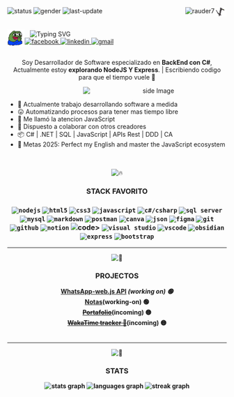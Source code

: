 <!-- BADGES TOP -->
<div align="left">
  <img alt="status" src="https://img.shields.io/badge/estado-🟢_on-lightgrey"/>
  <img alt="gender" src="https://img.shields.io/badge/genero-%F0%9F%A4%B5-lightgrey"/>
  <img alt="last-update" src="https://img.shields.io/badge/ultima_actualizacion-%F0%9F%93%85_1/23/25-blue"/>
  <img align="right" src="https://raw.githubusercontent.com/rauder7/rauder7/master/Assets/dragon_dancing.gif" alt="dragon-dancing"width="28"/>
  <img align="right" src="https://komarev.com/ghpvc/?username=rauder7&label=Vistas%20de%20perfil&color=40E0D0&style=flat" alt="rauder7" />
</div>
</br>
</br>

<!-- SALUDO -->
<div>
  <img src="https://raw.githubusercontent.com/rauder7/rauder7/master/Assets/peepoClap-2x.gif" alt="pepo-clap" align="left" width="40"/>
  &nbsp;&nbsp;
  <img align="center" src="https://readme-typing-svg.herokuapp.com?font=Fira+Code&weight=600&size=28&pause=1000&color=1E90FF&vCenter=true&width=600&lines=Hola!%F0%9F%91%8B;Mi+nombre+es+Jeremy...;Pero+aqui+puedes+llamarme+Rauder%F0%9F%98%BC" alt="Typing SVG" />
</div>

<!-- SOCIAL LINK -->
<div>
  <a href='https://www.facebook.com/profile.php?id=100052069482378' target="_blank"><img alt='facebook' src='https://img.shields.io/badge/Facebook-100000?style=flat-square&logo=facebook&logoColor=FFFEFE&labelColor=316FF6&color=316FF6'/>
  </a>
  <a href='https://www.linkedin.com/in/jeremy-cordova-281946242' target="_blank">
    <img alt='linkedin' src='https://img.shields.io/badge/💼_LinkedIn-100000?style=flat-square&logo=&logoColor=FFFEFE&labelColor=0e76a8&color=0e76a8'/>
  </a>
  <a href='mailto:jeremy.jesus.tauro07@gmail.com' target="_blank">
    <img alt='gmail' src='https://img.shields.io/badge/jeremy.jesus.tauro07@gmail.com-100000?style=flat&logo=gmail&logoColor=C71610&labelColor=FFFEFE&color=f2a60c'/>
  </a>
</div>
</br>

<!-- INTRODUCCION -->
<div align="center">
  <p>Soy Desarrollador de Software especializado en <strong>BackEnd con C#</strong>, Actualmente estoy <strong>explorando NodeJS Y Express</strong>. | Escribiendo codigo para que el tiempo vuele 🚀</p>

<!-- GIF GATO -->
  <img align='right' src="https://media0.giphy.com/media/v1.Y2lkPTc5MGI3NjExMWV1cnpyYmQ0ZzB4NnlvbGRyNG9kbDZiNnI5NHZvYjlreGQ2YWV3NSZlcD12MV9pbnRlcm5hbF9naWZfYnlfaWQmY3Q9Zw/MDJ9IbxxvDUQM/giphy.gif" width='330' alt="side Image" align="right" height="auto"> 
&nbsp;&nbsp;&nbsp;&nbsp;

<!-- INFORMACION ADICIONAL -->
  <ul align="left">
    <li>💼 Actualmente trabajo desarrollando software a medida</li>
    <li>😛 Automatizando procesos para tener mas tiempo libre</li>
    <li>🌱 Me llamó la atencion JavaScript</li>
    <li>👥 Dispuesto a colaborar con otros creadores</li>
    <li>📦 C# | .NET | SQL | JavaScript | APIs Rest | DDD | CA </li>
    <li>🥅 Metas 2025: Perfect my English and master the JavaScript ecosystem</li>
  </ul>
</div>
</br>
</br>


<!-- STACK FAVORITO -->
<div align="center">
  <img src="https://fonts.gstatic.com/s/e/notoemoji/latest/1f525/512.gif" alt="🔥" width=50" height="50">
  <h3>STACK FAVORITO <h3>
  <code><img title="nodejs" height="35" src="https://skillicons.dev/icons?i=nodejs" /></code> 
  <code><img title="html5" height="35" src="https://cdn.jsdelivr.net/gh/devicons/devicon@latest/icons/html5/html5-original.svg" /></code>
  <code><img title="css3" height="35" src="https://cdn.jsdelivr.net/gh/devicons/devicon@latest/icons/css3/css3-original.svg" /></code>
  <code><img title="javascript" height="35"  src="https://skillicons.dev/icons?i=javascript" /></code>
  <code><img title="c#/csharp" height="35"  src="https://cdn.jsdelivr.net/gh/devicons/devicon@latest/icons/csharp/csharp-original.svg" /></code>
  <code><img title="sql server" height="35" src="https://cdn.jsdelivr.net/gh/devicons/devicon@latest/icons/microsoftsqlserver/microsoftsqlserver-original.svg" /></code>
  <code><img title="mysql" height="35" src="https://cdn.jsdelivr.net/gh/devicons/devicon@latest/icons/mysql/mysql-original.svg" /></code>
  <code><img title="markdown" height="35" src="https://skillicons.dev/icons?i=markdown" /></code>
  <code><img title="postman" height="35" src="https://cdn.jsdelivr.net/gh/devicons/devicon@latest/icons/postman/postman-original.svg" /></code>
  <code><img title="canva" height="35" src="https://cdn.jsdelivr.net/gh/devicons/devicon@latest/icons/canva/canva-original.svg" /></code>
  <code><img title="json" height="35" src="https://cdn.jsdelivr.net/gh/devicons/devicon@latest/icons/json/json-original.svg" /></code> 
  <code><img title="figma" height="35" src="https://cdn.jsdelivr.net/gh/devicons/devicon@latest/icons/figma/figma-original.svg" /></code>
  <code><img title="git" height="35" src="https://cdn.jsdelivr.net/gh/devicons/devicon@latest/icons/git/git-original.svg" /></code>
  <code><img title="github" height="35" src="https://cdn.jsdelivr.net/gh/devicons/devicon@latest/icons/github/github-original.svg" /></code>
  <code><img title="notion" height="35" src="https://cdn.jsdelivr.net/gh/devicons/devicon@latest/icons/notion/notion-original.svg" /></code>
  <code><img titile="dotnet" height="35" src="https://skillicons.dev/icons?i=dotnet" /></code>code>
  <code><img title="visual studio" height="35" src="https://cdn.jsdelivr.net/gh/devicons/devicon@latest/icons/visualstudio/visualstudio-original.svg" /></code>
  <code><img title="vscode" height="35" src="https://cdn.jsdelivr.net/gh/devicons/devicon@latest/icons/vscode/vscode-original.svg" /></code>
  <code><img title="obsidian" height="35" src="https://skillicons.dev/icons?i=obsidian" /></code>
  <code><img title="express" height="35" src="https://skillicons.dev/icons?i=express" /></code>
  <code><img title="bootstrap" height="35" src="https://skillicons.dev/icons?i=bootstrap" /></code>
</div>
    
- --

<!-- PROJECTOS -->
<div align="center">
  <img src="https://fonts.gstatic.com/s/e/notoemoji/latest/1f3af/512.gif" alt="🎯" width="50" height="50">
  <h3><strong>PROJECTOS<strong></h3>
  <div>
    <a href="https://github.com/#" target="_blank"><strong>WhatsApp-web.js API</strong></a> <i>(working on) 🟢</i>
  </div>
  <div>
    <a href="https://github.com/#" target="_blank"><strong>Notas</strong></a>(working-on) 🟢
  </div>
  <div>
    <s><a href="#"><strong>Portafolio</strong></a></s>(incoming) 🟡
  </div>
  <div>
    <s><a href="#"><strong>WakaTime tracker 🤯</strong></a></s>(incoming) 🟡
  </div>
</div>
</br>

- --
<!-- STATS -->

<div align="center">
  <img src="https://fonts.gstatic.com/s/e/notoemoji/latest/1f680/512.gif" alt="🚀" width="50" height="50">
  <h3>STATS</h3>
  <img src="https://github-readme-stats.vercel.app/api?username=Rauder7&hide_title=true&hide_rank=false&show_icons=true&include_all_commits=true&count_private=true&disable_animations=false&theme=aura&locale=es&hide_border=true&order=1&custom_title=mi%20perofil%20XD%20%F0%9F%94%A5" height="150" alt="stats graph"  />
  <img src="https://github-readme-stats.vercel.app/api/top-langs?username=Rauder7&locale=es&hide_title=true&layout=compact&card_width=320&langs_count=4&theme=aura&hide_border=true&order=2" height="150" alt="languages graph"  />
  <img src="https://streak-stats.demolab.com?user=Rauder7&locale=es&mode=daily&theme=aura&hide_border=true&border_radius=5&order=3" height="150" alt="streak graph"  />
</div>
